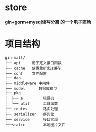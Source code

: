 # store
**gin+gorm+mysql读写分离 的一个电子商场**

# 项目结构
```
gin-mall/
├── api     用于定义接口函数
├── cache   放置重新dis缓存
├── conf    文件配置
├── dao
├── middleware 中间件
├── model      数据库模型
├── pkg        
│  ├── e         错误码
│  └── util      工具函数
├── routes       路由处理
├── serializer   序列化
├── service      接口实现
└──static        本地图片文件
